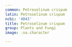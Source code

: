 ```yaml
---
common: Petroselinum crispum
latin: Petroselinum crispum
ncbi: '4043'
title: Petroselinum crispum
group: Plants and Fungi
image: .na.character

---
```


